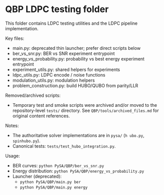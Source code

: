 # QBP LDPC testing folder

This folder contains LDPC testing utilities and the LDPC pipeline implementation.

Key files:
- main.py: deprecated thin launcher; prefer direct scripts below
- ber_vs_snr.py: BER vs SNR experiment entrypoint
- energy_vs_probability.py: probability vs best energy experiment entrypoint
- experiment_utils.py: shared helpers for experiments
- ldpc_utils.py: LDPC encode / noise functions
- modulation_utils.py: modulation helpers
- problem_construction.py: build HUBO/QUBO from parity/LLR

Removed/archived scripts:
- Temporary test and smoke scripts were archived and/or moved to the repository-level `tests/` directory. See `QBP/tools/archived_files.md` for original content references.

Notes:
- The authoritative solver implementations are in `pysa/` (`h ubo.py`, `spinhubo.py`).
- Canonical tests: `tests/test_hubo_integration.py`.

Usage:
- BER curves: `python PySA/QBP/ber_vs_snr.py`
- Energy distribution: `python PySA/QBP/energy_vs_probability.py`
- Launcher (deprecated):
  - `python PySA/QBP/main.py ber`
  - `python PySA/QBP/main.py energy`
